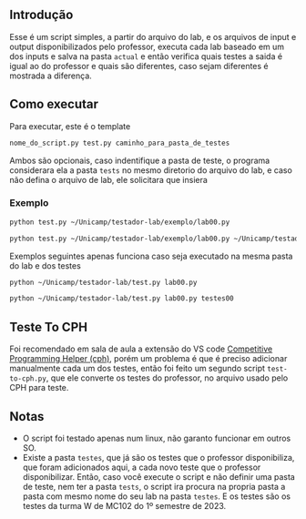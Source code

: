 ## Introdução
Esse é um script simples, a partir do arquivo do lab, e os arquivos de input e output disponibilizados pelo professor, executa cada lab baseado em um dos inputs e salva na pasta ```actual``` e então verifica quais testes a saida é igual ao do professor e quais são diferentes, caso sejam diferentes é mostrada a diferença.

## Como executar
Para executar, este é o template
```bash
nome_do_script.py test.py caminho_para_pasta_de_testes
```
Ambos são opcionais, caso indentifique a pasta de teste, o programa considerara ela a pasta ```tests``` no mesmo diretorio do arquivo do lab, e caso não defina o arquivo de lab, ele solicitara que insiera
### Exemplo
```bash
python test.py ~/Unicamp/testador-lab/exemplo/lab00.py
```

```bash
python test.py ~/Unicamp/testador-lab/exemplo/lab00.py ~/Unicamp/testador-lab/exemplo/testes00
```
Exemplos seguintes apenas funciona caso seja executado na mesma pasta do lab e dos testes 
```bash
python ~/Unicamp/testador-lab/test.py lab00.py
```
```bash
python ~/Unicamp/testador-lab/test.py lab00.py testes00
```

## Teste To CPH
Foi recomendado em sala de aula a extensão do VS code [Competitive Programming Helper (cph)](https://marketplace.visualstudio.com/items?itemName=DivyanshuAgrawal.competitive-programming-helper), porém um problema é que é preciso adicionar manualmente cada um dos testes, então foi feito um segundo script ```test-to-cph.py```, que ele converte os testes do professor, no arquivo usado pelo CPH para teste.

## Notas

- O script foi testado apenas num linux, não garanto funcionar em outros SO.
- Existe a pasta ```testes```, que já são os testes que o professor disponibiliza, que foram adicionados aqui, a cada novo teste que o professor disponibilizar. Então, caso você execute o script e não definir uma pasta de teste, nem ter a pasta ```tests```, o script ira procura na propria pasta a pasta com mesmo nome do seu lab na pasta ```testes```. E os testes são os testes da turma W de MC102 do 1º semestre de 2023. 